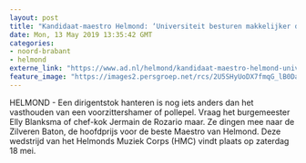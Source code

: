 ```yaml
---
layout: post
title: "Kandidaat-maestro Helmond: ‘Universiteit besturen makkelijker dan dirigeren’"
date: Mon, 13 May 2019 13:35:42 GMT
categories: 
- noord-brabant 
- helmond 
externe_link: "https://www.ad.nl/helmond/kandidaat-maestro-helmond-universiteit-besturen-makkelijker-dan-dirigeren~a1ce0462/"
feature_image: "https://images2.persgroep.net/rcs/2U5SHyUoDX7fmqG_lB0DatgI9Zs/diocontent/147488192/_fitwidth/400/?appId=21791a8992982cd8da851550a453bd7f&quality=0.7"
---
```


HELMOND - Een dirigentstok hanteren is nog iets anders dan het vasthouden van een voorzittershamer of pollepel. Vraag het burgemeester Elly Blanksma of chef-kok Jermain de Rozario maar. Ze dingen mee naar de Zilveren Baton, de hoofdprijs voor de beste Maestro van Helmond. Deze wedstrijd van het Helmonds Muziek Corps (HMC) vindt plaats op zaterdag 18 mei.
